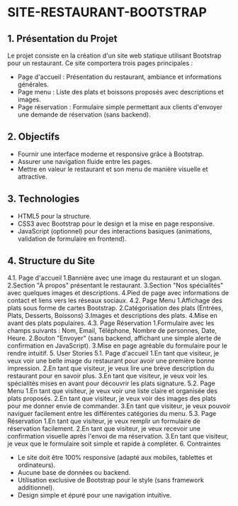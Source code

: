 # SITE-RESTAURANT-BOOTSTRAP
## 1. Présentation du Projet
Le projet consiste en la création d'un site web statique utilisant Bootstrap pour un restaurant. Ce site comportera trois pages principales :

- Page d'accueil : Présentation du restaurant, ambiance et informations générales.
- Page menu : Liste des plats et boissons proposés avec descriptions et images.
- Page réservation : Formulaire simple permettant aux clients d'envoyer une demande de réservation (sans backend).
  
## 2. Objectifs
- Fournir une interface moderne et responsive grâce à Bootstrap.
- Assurer une navigation fluide entre les pages.
- Mettre en valeur le restaurant et son menu de manière visuelle et attractive.
  
## 3. Technologies
- HTML5 pour la structure.
- CSS3 avec Bootstrap pour le design et la mise en page responsive.
- JavaScript (optionnel) pour des interactions basiques (animations, validation de formulaire en frontend).
## 4. Structure du Site
4.1. Page d'accueil
1.Bannière avec une image du restaurant et un slogan.
2.Section "À propos" présentant le restaurant.
3.Section "Nos spécialités" avec quelques images et descriptions.
4.Pied de page avec informations de contact et liens vers les réseaux sociaux.
4.2. Page Menu
1.Affichage des plats sous forme de cartes Bootstrap.
2.Catégorisation des plats (Entrées, Plats, Desserts, Boissons)
3.Images et descriptions des plats.
4.Mise en avant des plats populaires.
4.3. Page Réservation
1.Formulaire avec les champs suivants : Nom, Email, Téléphone, Nombre de personnes, Date, Heure.
2.Bouton "Envoyer" (sans backend, affichant une simple alerte de confirmation en JavaScript).
3.Mise en page agréable du formulaire pour le rendre intuitif.
5. User Stories
5.1. Page d'accueil
1.En tant que visiteur, je veux voir une belle image du restaurant pour avoir une première bonne impression.
2.En tant que visiteur, je veux lire une brève description du restaurant pour en savoir plus.
3.En tant que visiteur, je veux voir les spécialités mises en avant pour découvrir les plats signature.
5.2. Page Menu
1.En tant que visiteur, je veux voir une liste claire et organisée des plats proposés.
2.En tant que visiteur, je veux voir des images des plats pour me donner envie de commander.
3.En tant que visiteur, je veux pouvoir naviguer facilement entre les différentes catégories du menu.
5.3. Page Réservation
1.En tant que visiteur, je veux remplir un formulaire de réservation facilement.
2.En tant que visiteur, je veux recevoir une confirmation visuelle après l'envoi de ma réservation.
3.En tant que visiteur, je veux que le formulaire soit simple et rapide à compléter.
6. Contraintes
- Le site doit être 100% responsive (adapté aux mobiles, tablettes et ordinateurs).
- Aucune base de données ou backend.
- Utilisation exclusive de Bootstrap pour le style (sans framework additionnel).
- Design simple et épuré pour une navigation intuitive.
